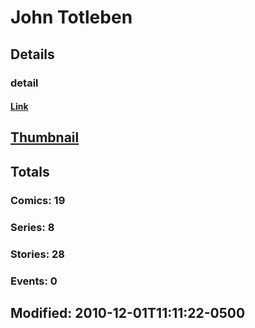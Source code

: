 # John  Totleben 
## Details
### detail
#### [Link](http://marvel.com/comics/creators/1343/john_totleben?utm_campaign=apiRef&utm_source=225578a89fc76f3d20fbffda5d17a88d)
## [Thumbnail](http://i.annihil.us/u/prod/marvel/i/mg/1/80/4bc361dcaade2.jpg)
## Totals
### Comics: 19
### Series: 8
### Stories: 28
### Events: 0
## Modified: 2010-12-01T11:11:22-0500